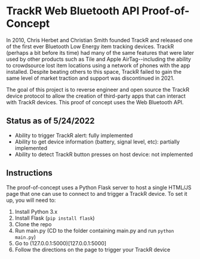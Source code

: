 # TrackR Web Bluetooth API Proof-of-Concept

In 2010, Chris Herbet and Christian Smith founded TrackR and released one of the first ever Bluetooth Low Energy item tracking devices. TrackR (perhaps a bit before its time) had many of the same features that were later used by other products such as Tile and Apple AirTag--including the ability to crowdsource lost item locations using a network of phones with the app installed. Despite beating others to this space, TrackR failed to gain the same level of market traction and support was discontinued in 2021.

The goal of this project is to reverse engineer and open source the TrackR device protocol to allow the creation of third-party apps that can interact with TrackR devices. This proof of concept uses the Web Bluetooth API.

## Status as of 5/24/2022
- Ability to trigger TrackR alert: fully implemented
- Ability to get device information (battery, signal level, etc): partially implemented
- Ability to detect TrackR button presses on host device: not implemented

## Instructions
The proof-of-concept uses a Python Flask server to host a single HTML/JS page that one can use to connect to and trigger a TrackR device. To set it up, you will need to:
1. Install Python 3.x
2. Install Flask (`pip install flask`)
3. Clone the repo
4. Run main.py (CD to the folder containing main.py and run `python main.py`)
5. Go to (127.0.0.1:5000)[127.0.0.1:5000]
6. Follow the directions on the page to trigger your TrackR device
